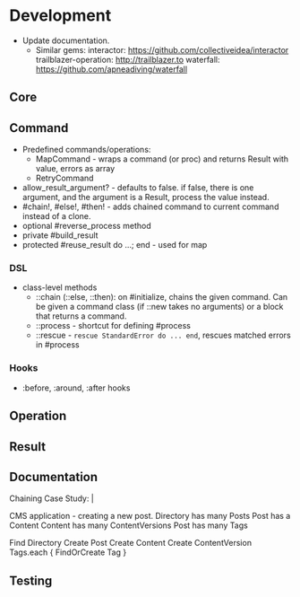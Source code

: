 # Development

- Update documentation.
  - Similar gems:
    interactor: https://github.com/collectiveidea/interactor
    trailblazer-operation: http://trailblazer.to
    waterfall: https://github.com/apneadiving/waterfall

## Core

## Command

- Predefined commands/operations:
  - MapCommand - wraps a command (or proc) and returns Result with value, errors
    as array
  - RetryCommand
- allow_result_argument? - defaults to false. if false, there is one argument,
  and the argument is a Result, process the value instead.
- #chain!, #else!, #then! - adds chained command to current command instead of
  a clone.
- optional #reverse_process method
- private #build_result
- protected #reuse_result do ...; end - used for map

### DSL

- class-level methods
  - ::chain (::else, ::then):
    on #initialize, chains the given command. Can be given a command class
    (if ::new takes no arguments) or a block that returns a command.
  - ::process - shortcut for defining #process
  - ::rescue - `rescue StandardError do ... end`, rescues matched errors in #process

### Hooks

- :before, :around, :after hooks

## Operation

## Result

## Documentation

Chaining Case Study: |

  CMS application - creating a new post.
  Directory has many Posts
  Post has a Content
  Content has many ContentVersions
  Post has many Tags

  Find Directory
  Create Post
  Create Content
  Create ContentVersion
  Tags.each { FindOrCreate Tag }

## Testing
